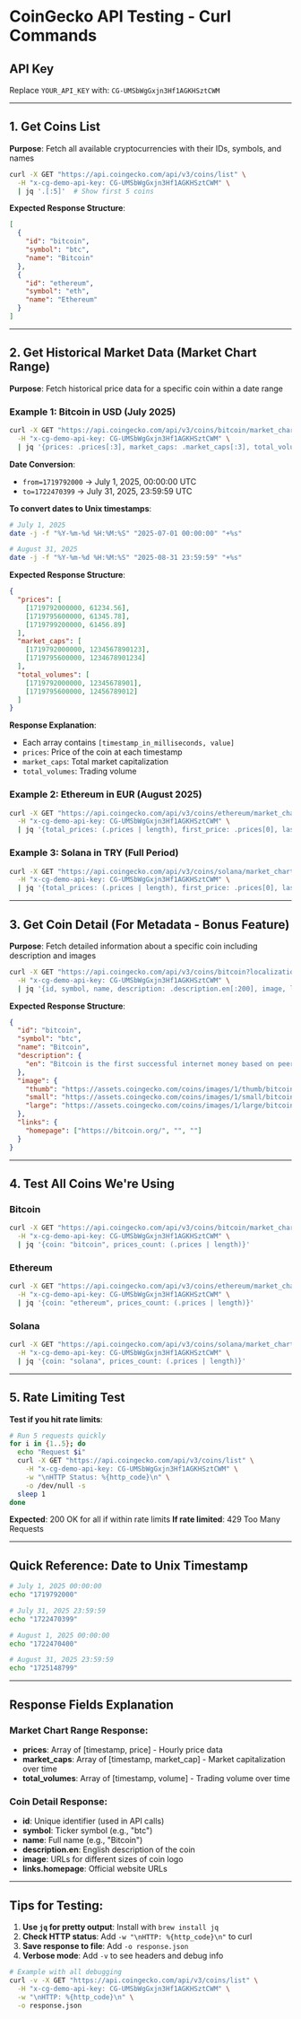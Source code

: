 # CoinGecko API Testing - Curl Commands

## API Key
Replace `YOUR_API_KEY` with: `CG-UMSbWgGxjn3Hf1AGKHSztCWM`

---

## 1. Get Coins List
**Purpose**: Fetch all available cryptocurrencies with their IDs, symbols, and names

```bash
curl -X GET "https://api.coingecko.com/api/v3/coins/list" \
  -H "x-cg-demo-api-key: CG-UMSbWgGxjn3Hf1AGKHSztCWM" \
  | jq '.[:5]'  # Show first 5 coins
```

**Expected Response Structure**:
```json
[
  {
    "id": "bitcoin",
    "symbol": "btc",
    "name": "Bitcoin"
  },
  {
    "id": "ethereum",
    "symbol": "eth",
    "name": "Ethereum"
  }
]
```

---

## 2. Get Historical Market Data (Market Chart Range)
**Purpose**: Fetch historical price data for a specific coin within a date range

### Example 1: Bitcoin in USD (July 2025)
```bash
curl -X GET "https://api.coingecko.com/api/v3/coins/bitcoin/market_chart/range?vs_currency=usd&from=1719792000&to=1722470399" \
  -H "x-cg-demo-api-key: CG-UMSbWgGxjn3Hf1AGKHSztCWM" \
  | jq '{prices: .prices[:3], market_caps: .market_caps[:3], total_volumes: .total_volumes[:3]}'
```

**Date Conversion**:
- `from=1719792000` → July 1, 2025, 00:00:00 UTC
- `to=1722470399` → July 31, 2025, 23:59:59 UTC

**To convert dates to Unix timestamps**:
```bash
# July 1, 2025
date -j -f "%Y-%m-%d %H:%M:%S" "2025-07-01 00:00:00" "+%s"

# August 31, 2025
date -j -f "%Y-%m-%d %H:%M:%S" "2025-08-31 23:59:59" "+%s"
```

**Expected Response Structure**:
```json
{
  "prices": [
    [1719792000000, 61234.56],
    [1719795600000, 61345.78],
    [1719799200000, 61456.89]
  ],
  "market_caps": [
    [1719792000000, 1234567890123],
    [1719795600000, 1234678901234]
  ],
  "total_volumes": [
    [1719792000000, 12345678901],
    [1719795600000, 12456789012]
  ]
}
```

**Response Explanation**:
- Each array contains `[timestamp_in_milliseconds, value]`
- `prices`: Price of the coin at each timestamp
- `market_caps`: Total market capitalization
- `total_volumes`: Trading volume

### Example 2: Ethereum in EUR (August 2025)
```bash
curl -X GET "https://api.coingecko.com/api/v3/coins/ethereum/market_chart/range?vs_currency=eur&from=1722470400&to=1725148799" \
  -H "x-cg-demo-api-key: CG-UMSbWgGxjn3Hf1AGKHSztCWM" \
  | jq '{total_prices: (.prices | length), first_price: .prices[0], last_price: .prices[-1]}'
```

### Example 3: Solana in TRY (Full Period)
```bash
curl -X GET "https://api.coingecko.com/api/v3/coins/solana/market_chart/range?vs_currency=try&from=1719792000&to=1725148799" \
  -H "x-cg-demo-api-key: CG-UMSbWgGxjn3Hf1AGKHSztCWM" \
  | jq '{total_prices: (.prices | length), first_price: .prices[0], last_price: .prices[-1]}'
```

---

## 3. Get Coin Detail (For Metadata - Bonus Feature)
**Purpose**: Fetch detailed information about a specific coin including description and images

```bash
curl -X GET "https://api.coingecko.com/api/v3/coins/bitcoin?localization=false&tickers=false&market_data=false&community_data=false&developer_data=false&sparkline=false" \
  -H "x-cg-demo-api-key: CG-UMSbWgGxjn3Hf1AGKHSztCWM" \
  | jq '{id, symbol, name, description: .description.en[:200], image, links: {homepage: .links.homepage}}'
```

**Expected Response Structure**:
```json
{
  "id": "bitcoin",
  "symbol": "btc",
  "name": "Bitcoin",
  "description": {
    "en": "Bitcoin is the first successful internet money based on peer-to-peer technology..."
  },
  "image": {
    "thumb": "https://assets.coingecko.com/coins/images/1/thumb/bitcoin.png",
    "small": "https://assets.coingecko.com/coins/images/1/small/bitcoin.png",
    "large": "https://assets.coingecko.com/coins/images/1/large/bitcoin.png"
  },
  "links": {
    "homepage": ["https://bitcoin.org/", "", ""]
  }
}
```

---

## 4. Test All Coins We're Using

### Bitcoin
```bash
curl -X GET "https://api.coingecko.com/api/v3/coins/bitcoin/market_chart/range?vs_currency=usd&from=1719792000&to=1722470399" \
  -H "x-cg-demo-api-key: CG-UMSbWgGxjn3Hf1AGKHSztCWM" \
  | jq '{coin: "bitcoin", prices_count: (.prices | length)}'
```

### Ethereum
```bash
curl -X GET "https://api.coingecko.com/api/v3/coins/ethereum/market_chart/range?vs_currency=usd&from=1719792000&to=1722470399" \
  -H "x-cg-demo-api-key: CG-UMSbWgGxjn3Hf1AGKHSztCWM" \
  | jq '{coin: "ethereum", prices_count: (.prices | length)}'
```

### Solana
```bash
curl -X GET "https://api.coingecko.com/api/v3/coins/solana/market_chart/range?vs_currency=usd&from=1719792000&to=1722470399" \
  -H "x-cg-demo-api-key: CG-UMSbWgGxjn3Hf1AGKHSztCWM" \
  | jq '{coin: "solana", prices_count: (.prices | length)}'
```

---

## 5. Rate Limiting Test
**Test if you hit rate limits**:

```bash
# Run 5 requests quickly
for i in {1..5}; do
  echo "Request $i"
  curl -X GET "https://api.coingecko.com/api/v3/coins/list" \
    -H "x-cg-demo-api-key: CG-UMSbWgGxjn3Hf1AGKHSztCWM" \
    -w "\nHTTP Status: %{http_code}\n" \
    -o /dev/null -s
  sleep 1
done
```

**Expected**: 200 OK for all if within rate limits
**If rate limited**: 429 Too Many Requests

---

## Quick Reference: Date to Unix Timestamp

```bash
# July 1, 2025 00:00:00
echo "1719792000"

# July 31, 2025 23:59:59
echo "1722470399"

# August 1, 2025 00:00:00
echo "1722470400"

# August 31, 2025 23:59:59
echo "1725148799"
```

---

## Response Fields Explanation

### Market Chart Range Response:
- **prices**: Array of [timestamp, price] - Hourly price data
- **market_caps**: Array of [timestamp, market_cap] - Market capitalization over time
- **total_volumes**: Array of [timestamp, volume] - Trading volume over time

### Coin Detail Response:
- **id**: Unique identifier (used in API calls)
- **symbol**: Ticker symbol (e.g., "btc")
- **name**: Full name (e.g., "Bitcoin")
- **description.en**: English description of the coin
- **image**: URLs for different sizes of coin logo
- **links.homepage**: Official website URLs

---

## Tips for Testing:

1. **Use `jq` for pretty output**: Install with `brew install jq`
2. **Check HTTP status**: Add `-w "\nHTTP: %{http_code}\n"` to curl
3. **Save response to file**: Add `-o response.json`
4. **Verbose mode**: Add `-v` to see headers and debug info

```bash
# Example with all debugging
curl -v -X GET "https://api.coingecko.com/api/v3/coins/list" \
  -H "x-cg-demo-api-key: CG-UMSbWgGxjn3Hf1AGKHSztCWM" \
  -w "\nHTTP: %{http_code}\n" \
  -o response.json
```

